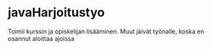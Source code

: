 # javaHarjoitustyo
Toimii kurssin ja opiskelijan lisääminen. Muut jäivät työnalle, koska en osannut aloittaa ajoissa
